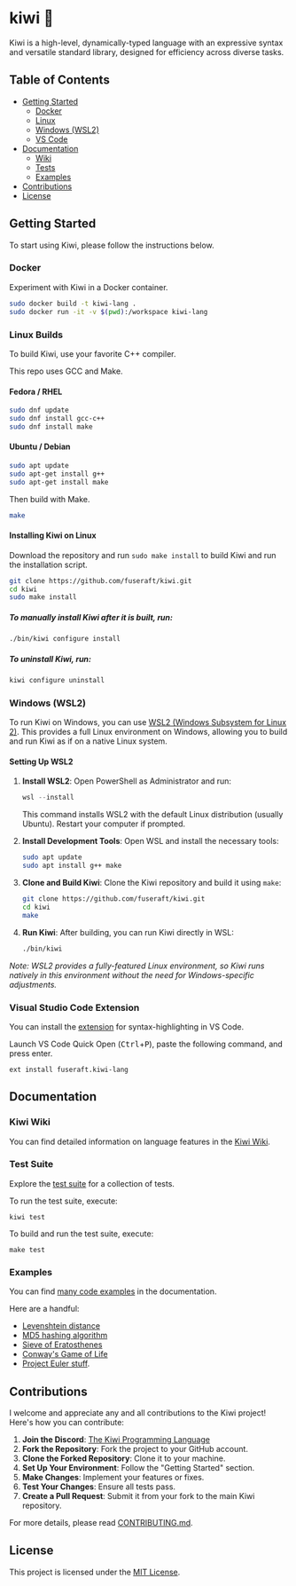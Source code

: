 # kiwi 🥝

Kiwi is a high-level, dynamically-typed language with an expressive syntax and versatile standard library, designed for efficiency across diverse tasks.

## Table of Contents

- [Getting Started](#getting-started)
  - [Docker](#docker)
  - [Linux](#linux-builds)
  - [Windows (WSL2)](#windows-wsl2)
  - [VS Code](#visual-studio-code-extension)
- [Documentation](#documentation)
  - [Wiki](#kiwi-wiki)
  - [Tests](#test-suite)
  - [Examples](#examples)
- [Contributions](#contributions)
- [License](#license)

## Getting Started

To start using Kiwi, please follow the instructions below. 

### Docker

Experiment with Kiwi in a Docker container.

```bash
sudo docker build -t kiwi-lang .
sudo docker run -it -v $(pwd):/workspace kiwi-lang
```

### Linux Builds

To build Kiwi, use your favorite C++ compiler.

This repo uses GCC and Make.

#### Fedora / RHEL

```bash
sudo dnf update
sudo dnf install gcc-c++
sudo dnf install make
```

#### Ubuntu / Debian

```bash
sudo apt update
sudo apt-get install g++
sudo apt-get install make
```

Then build with Make.

```bash
make
```

#### Installing Kiwi on Linux

Download the repository and run `sudo make install` to build Kiwi and run the installation script.

```bash
git clone https://github.com/fuseraft/kiwi.git
cd kiwi
sudo make install
```

##### To manually install Kiwi after it is built, run:

```bash
./bin/kiwi configure install
```

##### To uninstall Kiwi, run:

```bash
kiwi configure uninstall
```

### Windows (WSL2)

To run Kiwi on Windows, you can use [WSL2 (Windows Subsystem for Linux 2)](https://learn.microsoft.com/en-us/windows/wsl/). This provides a full Linux environment on Windows, allowing you to build and run Kiwi as if on a native Linux system.

#### Setting Up WSL2

1. **Install WSL2**: Open PowerShell as Administrator and run:
   ```powershell
   wsl --install
   ```
   This command installs WSL2 with the default Linux distribution (usually Ubuntu). Restart your computer if prompted.

2. **Install Development Tools**: Open WSL and install the necessary tools:
   ```bash
   sudo apt update
   sudo apt install g++ make
   ```

3. **Clone and Build Kiwi**: Clone the Kiwi repository and build it using `make`:
   ```bash
   git clone https://github.com/fuseraft/kiwi.git
   cd kiwi
   make
   ```

4. **Run Kiwi**: After building, you can run Kiwi directly in WSL:
   ```bash
   ./bin/kiwi
   ```

*Note: WSL2 provides a fully-featured Linux environment, so Kiwi runs natively in this environment without the need for Windows-specific adjustments.*

### Visual Studio Code Extension

You can install the [extension](https://marketplace.visualstudio.com/items?itemName=fuseraft.kiwi-lang) for syntax-highlighting in VS Code.

Launch VS Code Quick Open (<kbd>Ctrl</kbd>+<kbd>P</kbd>), paste the following command, and press enter.
```
ext install fuseraft.kiwi-lang
```

## Documentation

### Kiwi Wiki

You can find detailed information on language features in the [Kiwi Wiki](docs/README.md).

### Test Suite

Explore the [test suite](test.🥝) for a collection of tests.

To run the test suite, execute:

```shell
kiwi test
```

To build and run the test suite, execute:

```shell
make test
```

### Examples

You can find [many code examples](examples/) in the documentation.

Here are a handful:
- [Levenshtein distance](examples/algo/levenshtein.kiwi)
- [MD5 hashing algorithm](examples/algo/md5_hash.kiwi)
- [Sieve of Eratosthenes](examples/algo/sieve_of_eratosthenes.kiwi)
- [Conway's Game of Life](examples/cellular_automata/life.kiwi)
- [Project Euler stuff](examples/project_euler/).

## Contributions

I welcome and appreciate any and all contributions to the Kiwi project! Here's how you can contribute:

1. **Join the Discord**: [The Kiwi Programming Language](https://discord.com/channels/1221516965743431841/1221553678104920195)
2. **Fork the Repository**: Fork the project to your GitHub account.
3. **Clone the Forked Repository**: Clone it to your machine.
4. **Set Up Your Environment**: Follow the "Getting Started" section.
5. **Make Changes**: Implement your features or fixes.
6. **Test Your Changes**: Ensure all tests pass.
7. **Create a Pull Request**: Submit it from your fork to the main Kiwi repository.

For more details, please read [CONTRIBUTING.md](CONTRIBUTING.md).

## License

This project is licensed under the [MIT License](LICENSE).
